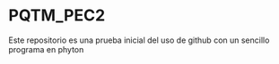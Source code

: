# PQTM_PEC2

Este repositorio es una prueba inicial del uso de github con un sencillo programa en phyton
